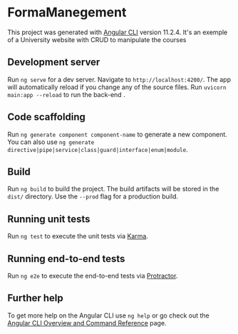 # FormaManegement

This project was generated with [Angular CLI](https://github.com/angular/angular-cli) version 11.2.4.
It's an exemple of a University website with CRUD to manipulate the courses 

## Development server

Run `ng serve` for a dev server. Navigate to `http://localhost:4200/`. The app will automatically reload if you change any of the source files.
Run `uvicorn main:app --reload` to run the back-end .

## Code scaffolding

Run `ng generate component component-name` to generate a new component. You can also use `ng generate directive|pipe|service|class|guard|interface|enum|module`.

## Build

Run `ng build` to build the project. The build artifacts will be stored in the `dist/` directory. Use the `--prod` flag for a production build.

## Running unit tests

Run `ng test` to execute the unit tests via [Karma](https://karma-runner.github.io).

## Running end-to-end tests

Run `ng e2e` to execute the end-to-end tests via [Protractor](http://www.protractortest.org/).

## Further help

To get more help on the Angular CLI use `ng help` or go check out the [Angular CLI Overview and Command Reference](https://angular.io/cli) page.
